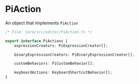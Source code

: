# PiAction

An object that implements `PiAction` <!--- TODO -->

```ts
/* File: core/src/editor/PiAction.ts */

export interface PiActions {
	expressionCreators: PiExpressionCreator[];

	binaryExpressionCreators: PiBinaryExpressionCreator[];

	customBehaviors: PiCustomBehavior[];

	keyboardActions: KeyboardShortcutBehavior[];
}
```
